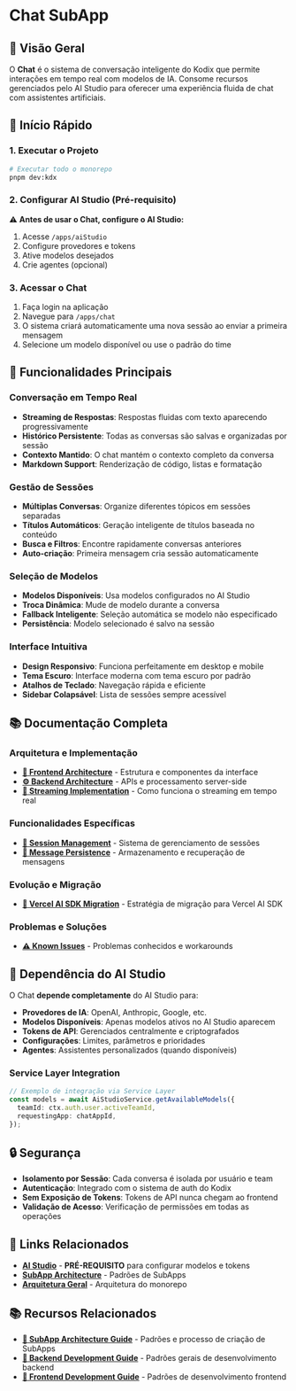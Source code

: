 # Chat SubApp

## 📖 Visão Geral

O **Chat** é o sistema de conversação inteligente do Kodix que permite interações em tempo real com modelos de IA. Consome recursos gerenciados pelo AI Studio para oferecer uma experiência fluida de chat com assistentes artificiais.

## 🚀 Início Rápido

### 1. Executar o Projeto

```bash
# Executar todo o monorepo
pnpm dev:kdx
```

### 2. Configurar AI Studio (Pré-requisito)

⚠️ **Antes de usar o Chat, configure o AI Studio:**

1. Acesse `/apps/aiStudio`
2. Configure provedores e tokens
3. Ative modelos desejados
4. Crie agentes (opcional)

### 3. Acessar o Chat

1. Faça login na aplicação
2. Navegue para `/apps/chat`
3. O sistema criará automaticamente uma nova sessão ao enviar a primeira mensagem
4. Selecione um modelo disponível ou use o padrão do time

## 🔧 Funcionalidades Principais

### Conversação em Tempo Real

- **Streaming de Respostas**: Respostas fluidas com texto aparecendo progressivamente
- **Histórico Persistente**: Todas as conversas são salvas e organizadas por sessão
- **Contexto Mantido**: O chat mantém o contexto completo da conversa
- **Markdown Support**: Renderização de código, listas e formatação

### Gestão de Sessões

- **Múltiplas Conversas**: Organize diferentes tópicos em sessões separadas
- **Títulos Automáticos**: Geração inteligente de títulos baseada no conteúdo
- **Busca e Filtros**: Encontre rapidamente conversas anteriores
- **Auto-criação**: Primeira mensagem cria sessão automaticamente

### Seleção de Modelos

- **Modelos Disponíveis**: Usa modelos configurados no AI Studio
- **Troca Dinâmica**: Mude de modelo durante a conversa
- **Fallback Inteligente**: Seleção automática se modelo não especificado
- **Persistência**: Modelo selecionado é salvo na sessão

### Interface Intuitiva

- **Design Responsivo**: Funciona perfeitamente em desktop e mobile
- **Tema Escuro**: Interface moderna com tema escuro por padrão
- **Atalhos de Teclado**: Navegação rápida e eficiente
- **Sidebar Colapsável**: Lista de sessões sempre acessível

## 📚 Documentação Completa

### **Arquitetura e Implementação**

- **[📱 Frontend Architecture](./frontend-architecture.md)** - Estrutura e componentes da interface
- **[⚙️ Backend Architecture](./backend-architecture.md)** - APIs e processamento server-side
- **[🔄 Streaming Implementation](./streaming-implementation.md)** - Como funciona o streaming em tempo real

### **Funcionalidades Específicas**

- **[💬 Session Management](./session-management.md)** - Sistema de gerenciamento de sessões
- **[💾 Message Persistence](./message-persistence.md)** - Armazenamento e recuperação de mensagens

### **Evolução e Migração**

- **[🚀 Vercel AI SDK Migration](./vercel-ai-sdk-migration.md)** - Estratégia de migração para Vercel AI SDK

### **Problemas e Soluções**

- **[⚠️ Known Issues](./known-issues.md)** - Problemas conhecidos e workarounds

## 🔗 Dependência do AI Studio

O Chat **depende completamente** do AI Studio para:

- **Provedores de IA**: OpenAI, Anthropic, Google, etc.
- **Modelos Disponíveis**: Apenas modelos ativos no AI Studio aparecem
- **Tokens de API**: Gerenciados centralmente e criptografados
- **Configurações**: Limites, parâmetros e prioridades
- **Agentes**: Assistentes personalizados (quando disponíveis)

### Service Layer Integration

```typescript
// Exemplo de integração via Service Layer
const models = await AiStudioService.getAvailableModels({
  teamId: ctx.auth.user.activeTeamId,
  requestingApp: chatAppId,
});
```

## 🔒 Segurança

- **Isolamento por Sessão**: Cada conversa é isolada por usuário e team
- **Autenticação**: Integrado com o sistema de auth do Kodix
- **Sem Exposição de Tokens**: Tokens de API nunca chegam ao frontend
- **Validação de Acesso**: Verificação de permissões em todas as operações

## 🔗 Links Relacionados

- **[AI Studio](../ai-studio/README.md)** - **PRÉ-REQUISITO** para configurar modelos e tokens
- **[SubApp Architecture](../../architecture/subapp-architecture.md)** - Padrões de SubApps
- **[Arquitetura Geral](../../architecture/README.md)** - Arquitetura do monorepo

## 📚 Recursos Relacionados

- **[📐 SubApp Architecture Guide](../../architecture/subapp-architecture.md)** - Padrões e processo de criação de SubApps
- **[🔧 Backend Development Guide](../../architecture/backend-guide.md)** - Padrões gerais de desenvolvimento backend
- **[🎨 Frontend Development Guide](../../architecture/frontend-guide.md)** - Padrões de desenvolvimento frontend

